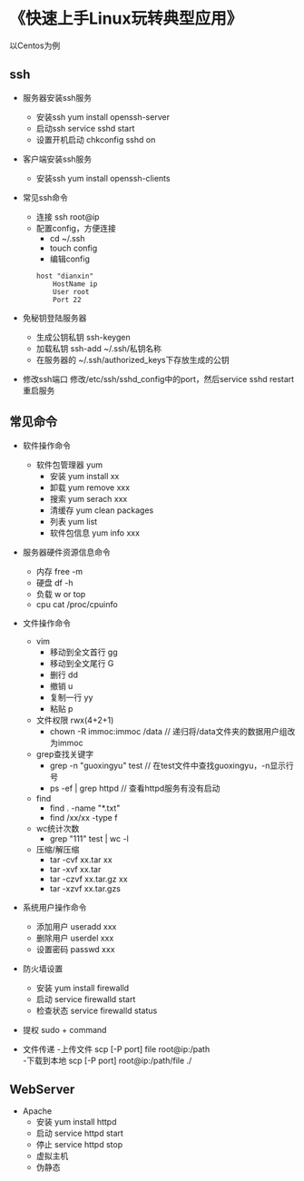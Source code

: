 # 《快速上手Linux玩转典型应用》

以Centos为例

## ssh

- 服务器安装ssh服务
	- 安装ssh yum install openssh-server
	- 启动ssh service sshd start
	- 设置开机启动 chkconfig sshd on

- 客户端安装ssh服务
	- 安装ssh yum install openssh-clients

- 常见ssh命令
	- 连接 ssh root@ip
	- 配置config，方便连接
		- cd ~/.ssh
		- touch config
		- 编辑config
		```
		host "dianxin"
		    HostName ip
		    User root
		    Port 22
		```
- 免秘钥登陆服务器
	- 生成公钥私钥 ssh-keygen 
	- 加载私钥 ssh-add ~/.ssh/私钥名称
	- 在服务器的 ~/.ssh/authorized_keys下存放生成的公钥

- 修改ssh端口 修改/etc/ssh/sshd_config中的port，然后service sshd restart重启服务

## 常见命令

- 软件操作命令
	- 软件包管理器 yum
		- 安装 yum install xx
		- 卸载 yum remove xxx
		- 搜索 yum serach xxx
		- 清缓存 yum clean packages
		- 列表 yum list
		- 软件包信息 yum info xxx

- 服务器硬件资源信息命令
	- 内存 free -m
	- 硬盘 df -h 
	- 负载 w or top
	- cpu cat /proc/cpuinfo

- 文件操作命令
	- vim
		- 移动到全文首行 gg
		- 移动到全文尾行 G
		- 删行 dd
		- 撤销 u
		- 复制一行 yy
		- 粘贴 p
	- 文件权限 rwx(4+2+1)
		- chown -R immoc:immoc /data   // 递归将/data文件夹的数据用户组改为immoc
	- grep查找关键字 
		- grep -n "guoxingyu" test // 在test文件中查找guoxingyu，-n显示行号
		- ps -ef | grep httpd  // 查看httpd服务有没有启动
	- find 
		- find . -name "*.txt"
		- find /xx/xx -type f
	- wc统计次数
		- grep "111" test | wc -l 
	- 压缩/解压缩
		- tar -cvf xx.tar xx
		- tar -xvf xx.tar
		- tar -czvf xx.tar.gz xx
		- tar -xzvf xx.tar.gzs

- 系统用户操作命令
	- 添加用户  useradd xxx
	- 删除用户  userdel xxx
	- 设置密码  passwd xxx

- 防火墙设置
	- 安装 yum install firewalld
	- 启动 service firewalld start
	- 检查状态 service firewalld status

- 提权 sudo + command 

- 文件传递 
	-上传文件 scp [-P port] file root@ip:/path      
	-下载到本地 scp [-P port] root@ip:/path/file  ./  

## WebServer
- Apache
	- 安装 yum install httpd
	- 启动 service httpd start
	- 停止 service httpd stop
	- 虚拟主机
	- 伪静态


